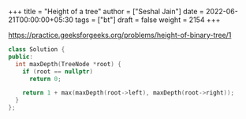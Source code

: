 +++
title = "Height of a tree"
author = ["Seshal Jain"]
date = 2022-06-21T00:00:00+05:30
tags = ["bt"]
draft = false
weight = 2154
+++

<https://practice.geeksforgeeks.org/problems/height-of-binary-tree/1>

```cpp
class Solution {
public:
  int maxDepth(TreeNode *root) {
    if (root == nullptr)
      return 0;

    return 1 + max(maxDepth(root->left), maxDepth(root->right));
  }
};
```
